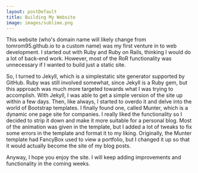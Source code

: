 ```yaml
---
layout: postDefault
title: Building My Website
image: images/sublime.png
---
```



This website (who's domain name will likely change from tomrom95.github.io to a custom name) was my first venture in to web development. I started out with Ruby and Ruby on Rails, thinking I would do a lot of back-end work. However, most of the RoR functionality was unnecessary if I wanted to build just a static site.

So, I turned to Jekyll, which is a simplestatic site generator supported by GitHub. Ruby was still involved somewhat, since Jekyll is a Ruby gem, but this approach was much more targeted towards what I was trying to accomplish. With Jekyll, I was able to get a simple version of the site up within a few days. Then, like always, I started to overdo it and delve into the world of Bootstrap templates. I finally found one, called Munter, which is a dynamic one page site for companies. I really liked the functionality so I decided to strip it down and make it more suitable for a personal blog. Most of the animation was given in the template, but I added a lot of tweaks to fix some errors in the template and format it to my liking. Originally, the Munter template had FancyBox used to view a portfolio, but I changed it up so that it would actually become the site of my blog posts.

Anyway, I hope you enjoy the site. I will keep adding improvements and functionality in the coming weeks.